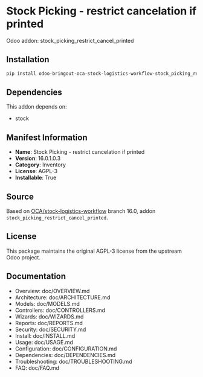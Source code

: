# Stock Picking - restrict cancelation if printed

Odoo addon: stock_picking_restrict_cancel_printed

## Installation

```bash
pip install odoo-bringout-oca-stock-logistics-workflow-stock_picking_restrict_cancel_printed
```

## Dependencies

This addon depends on:
- stock

## Manifest Information

- **Name**: Stock Picking - restrict cancelation if printed
- **Version**: 16.0.1.0.3
- **Category**: Inventory
- **License**: AGPL-3
- **Installable**: True

## Source

Based on [OCA/stock-logistics-workflow](https://github.com/OCA/stock-logistics-workflow) branch 16.0, addon `stock_picking_restrict_cancel_printed`.

## License

This package maintains the original AGPL-3 license from the upstream Odoo project.

## Documentation

- Overview: doc/OVERVIEW.md
- Architecture: doc/ARCHITECTURE.md
- Models: doc/MODELS.md
- Controllers: doc/CONTROLLERS.md
- Wizards: doc/WIZARDS.md
- Reports: doc/REPORTS.md
- Security: doc/SECURITY.md
- Install: doc/INSTALL.md
- Usage: doc/USAGE.md
- Configuration: doc/CONFIGURATION.md
- Dependencies: doc/DEPENDENCIES.md
- Troubleshooting: doc/TROUBLESHOOTING.md
- FAQ: doc/FAQ.md
